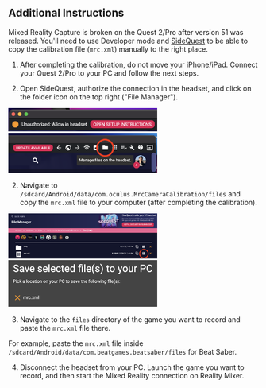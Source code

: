 ## Additional Instructions

Mixed Reality Capture is broken on the Quest 2/Pro after version 51 was released. You'll need to use Developer mode and [SideQuest](https://sidequestvr.com/setup-howto) to be able to copy the calibration file (`mrc.xml`) manually to the right place.

1. After completing the calibration, do not move your iPhone/iPad. Connect your Quest 2/Pro to your PC and follow the next steps.

1. Open SideQuest, authorize the connection in the headset, and click on the folder icon on the top right ("File Manager").

<img src="Images/additional-instructions/1.png" width="300" />

<img src="Images/additional-instructions/2.png" width="300" />

2. Navigate to `/sdcard/Android/data/com.oculus.MrcCameraCalibration/files` and copy the `mrc.xml` file to your computer (after completing the calibration).

<img src="Images/additional-instructions/3.png" width="300" />

<img src="Images/additional-instructions/4.png" width="300" />

3. Navigate to the `files` directory of the game you want to record and paste the `mrc.xml` file there.

For example, paste the `mrc.xml` file inside `/sdcard/Android/data/com.beatgames.beatsaber/files` for Beat Saber.

4. Disconnect the headset from your PC. Launch the game you want to record, and then start the Mixed Reality connection on Reality Mixer.

